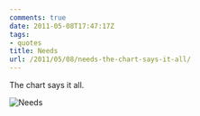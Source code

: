 ```yaml
---
comments: true
date: 2011-05-08T17:47:17Z
tags:
- quotes
title: Needs
url: /2011/05/08/needs-the-chart-says-it-all/
---
```


The chart says it all.

![Needs](/img/2011/needs.png)
